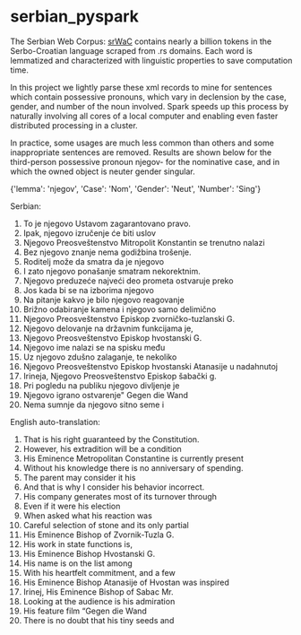 # serbian_pyspark

The Serbian Web Corpus: [srWaC](http://nlp.ffzg.hr/resources/corpora/srwac/) contains nearly a billion tokens in the Serbo-Croatian language scraped from .rs domains. Each word is lemmatized and characterized with linguistic properties to save computation time. 

In this project we lightly parse these xml records to mine for sentences which contain possessive pronouns, which vary in declension by the case, gender, and number of the noun involved. Spark speeds up this process by naturally involving all cores of a local computer and enabling even faster distributed processing in a cluster.

In practice, some usages are much less common than others and some inappropriate sentences are removed. Results are shown below for the third-person possessive pronoun njegov- for the nominative case, and in which the owned object is neuter gender singular.

{'lemma': 'njegov', 'Case': 'Nom', 'Gender': 'Neut', 'Number': 'Sing'}

Serbian:  
1. To je njegovo Ustavom zagarantovano pravo.  
2. Ipak, njegovo izručenje će biti uslov  
3. Njegovo Preosveštenstvo Mitropolit Konstantin se trenutno nalazi  
4. Bez njegovo znanje nema godižbina trošenje.  
5. Roditelj može da smatra da je njegovo  
6. I zato njegovo ponašanje smatram nekorektnim.  
7. Njegovo preduzeće najveći deo prometa ostvaruje preko  
8. Jos kada bi se na izborima njegovo  
9. Na pitanje kakvo je bilo njegovo reagovanje  
10. Brižno odabiranje kamena i njegovo samo delimično  
11. Njegovo Preosveštenstvo Episkop zvorničko-tuzlanski G.  
12. Njegovo delovanje na državnim funkcijama je,  
13. Njegovo Preosveštenstvo Episkop hvostanski G.  
14. Njegovo ime nalazi se na spisku među  
15. Uz njegovo zdušno zalaganje, te nekoliko  
16. Njegovo Preosveštenstvo Episkop hvostanski Atanasije u nadahnutoj  
17. Irineja, Njegovo Preosveštenstvo Episkop šabački g.  
18. Pri pogledu na publiku njegovo divljenje je  
19. Njegovo igrano ostvarenje" Gegen die Wand  
20. Nema sumnje da njegovo sitno seme i  


English auto-translation:  
1. That is his right guaranteed by the Constitution.  
2. However, his extradition will be a condition  
3. His Eminence Metropolitan Constantine is currently present  
4. Without his knowledge there is no anniversary of spending.  
5. The parent may consider it his  
6. And that is why I consider his behavior incorrect.  
7. His company generates most of its turnover through  
8. Even if it were his election  
9. When asked what his reaction was  
10. Careful selection of stone and its only partial  
11. His Eminence Bishop of Zvornik-Tuzla G.  
12. His work in state functions is,  
13. His Eminence Bishop Hvostanski G.  
14. His name is on the list among  
15. With his heartfelt commitment, and a few  
16. His Eminence Bishop Atanasije of Hvostan was inspired  
17. Irinej, His Eminence Bishop of Sabac Mr.  
18. Looking at the audience is his admiration  
19. His feature film “Gegen die Wand  
20. There is no doubt that his tiny seeds and  
